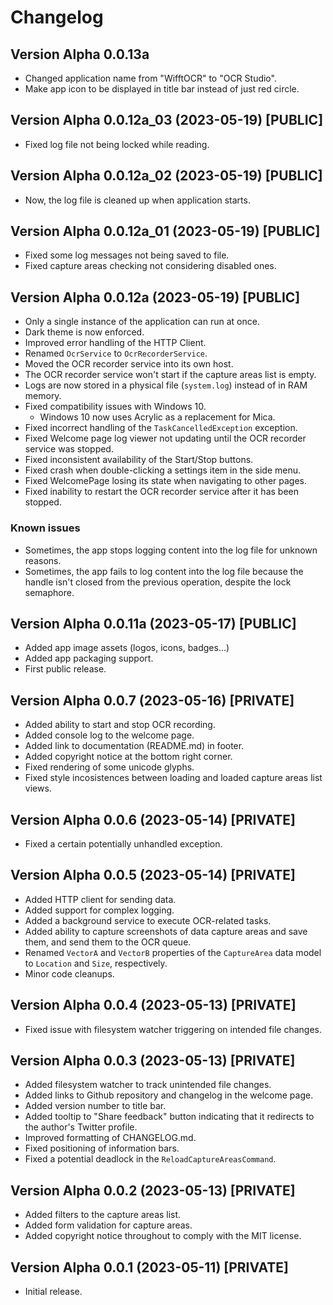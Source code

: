 ﻿# Changelog

## Version Alpha 0.0.13a
* Changed application name from "WifftOCR" to "OCR Studio".
* Make app icon to be displayed in title bar instead of just red circle.

## Version Alpha 0.0.12a_03 (2023-05-19) [PUBLIC]
* Fixed log file not being locked while reading.

## Version Alpha 0.0.12a_02 (2023-05-19) [PUBLIC]
* Now, the log file is cleaned up when application starts.

## Version Alpha 0.0.12a_01 (2023-05-19) [PUBLIC]
* Fixed some log messages not being saved to file.
* Fixed capture areas checking not considering disabled ones.

## Version Alpha 0.0.12a (2023-05-19) [PUBLIC]
* Only a single instance of the application can run at once.
* Dark theme is now enforced.
* Improved error handling of the HTTP Client.
* Renamed `OcrService` to `OcrRecorderService`.
* Moved the OCR recorder service into its own host.
* The OCR recorder service won't start if the capture areas list is empty.
* Logs are now stored in a physical file (`system.log`) instead of in RAM memory.
* Fixed compatibility issues with Windows 10.
	* Windows 10 now uses Acrylic as a replacement for Mica.
* Fixed incorrect handling of the `TaskCancelledException` exception.
* Fixed Welcome page log viewer not updating until the OCR recorder service was stopped.
* Fixed inconsistent availability of the Start/Stop buttons.
* Fixed crash when double-clicking a settings item in the side menu.
* Fixed WelcomePage losing its state when navigating to other pages.
* Fixed inability to restart the OCR recorder service after it has been stopped.
### Known issues
* Sometimes, the app stops logging content into the log file for unknown reasons.
* Sometimes, the app fails to log content into the log file because the handle isn't closed from the previous operation, despite the lock semaphore.

## Version Alpha 0.0.11a (2023-05-17) [PUBLIC]
* Added app image assets (logos, icons, badges...)
* Added app packaging support.
* First public release.

## Version Alpha 0.0.7 (2023-05-16) [PRIVATE]
* Added ability to start and stop OCR recording.
* Added console log to the welcome page.
* Added link to documentation (README.md) in footer.
* Added copyright notice at the bottom right corner.
* Fixed rendering of some unicode glyphs.
* Fixed style incosistences between loading and loaded capture areas list views.

## Version Alpha 0.0.6 (2023-05-14) [PRIVATE]
* Fixed a certain potentially unhandled exception.

## Version Alpha 0.0.5 (2023-05-14) [PRIVATE]
* Added HTTP client for sending data.
* Added support for complex logging.
* Added a background service to execute OCR-related tasks.
* Added ability to capture screenshots of data capture areas and save them, and send them to the OCR queue.
* Renamed `VectorA` and `VectorB` properties of the `CaptureArea` data model to `Location` and `Size`, respectively.
* Minor code cleanups.

## Version Alpha 0.0.4 (2023-05-13) [PRIVATE]
* Fixed issue with filesystem watcher triggering on intended file changes.

## Version Alpha 0.0.3 (2023-05-13) [PRIVATE]
* Added filesystem watcher to track unintended file changes.
* Added links to Github repository and changelog in the welcome page.
* Added version number to title bar.
* Added tooltip to "Share feedback" button indicating that it redirects to the author's Twitter profile.
* Improved formatting of CHANGELOG.md.
* Fixed positioning of information bars.
* Fixed a potential deadlock in the `ReloadCaptureAreasCommand`.

## Version Alpha 0.0.2 (2023-05-13) [PRIVATE]
* Added filters to the capture areas list.
* Added form validation for capture areas.
* Added copyright notice throughout to comply with the MIT license.

## Version Alpha 0.0.1 (2023-05-11) [PRIVATE]
* Initial release.
